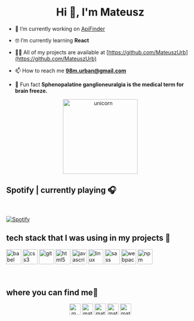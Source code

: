 <h1 align="center">Hi 👋, I'm Mateusz</h1>

- 🔭 I’m currently working on [ApiFinder](https://fervent-mestorf-3d691e.netlify.app/)

- 🤓 I’m currently learning **React**

- 👨‍💻 All of my projects are available at [https://github.com/MateuszUrb](https://github.com/MateuszUrb)

- 📫 How to reach me **98m.urban@gmail.com**

- 🤣 Fun fact **Sphenopalatine ganglioneuralgia is the medical term for brain freeze.**

<div align="center">
 <img src="https://github.com/jglovier/gifs/blob/gh-pages/careful/indiana-jones-sand-bag.gif" alt="unicorn" width="200">
</div>
  
## Spotify | currently playing 🎧
</br>

[![Spotify](https://novatorem12.vercel.app/api/spotify)](https://open.spotify.com/user/11161491278)

## tech stack that I was using in my projects 🧰
<p align="left">
<img src="https://www.vectorlogo.zone/logos/babeljs/babeljs-icon.svg" alt="babel" width="40" height="40"/> <img src="https://devicons.github.io/devicon/devicon.git/icons/css3/css3-original-wordmark.svg" alt="css3" width="40" height="40"/> <img src="https://www.vectorlogo.zone/logos/git-scm/git-scm-icon.svg" alt="git" width="40" height="40"/> <img src="https://devicons.github.io/devicon/devicon.git/icons/html5/html5-original-wordmark.svg" alt="html5" width="40" height="40"/> <img src="https://devicons.github.io/devicon/devicon.git/icons/javascript/javascript-original.svg" alt="javascript" width="40" height="40"/> <img src="https://devicons.github.io/devicon/devicon.git/icons/linux/linux-original.svg" alt="linux" width="40" height="40"/>
<img src="https://devicons.github.io/devicon/devicon.git/icons/sass/sass-original.svg" alt="sass" width="40" height="40"/> 
<img src="https://devicons.github.io/devicon/devicon.git/icons/webpack/webpack-original.svg" alt="webpack" width="40" height="40"/>
<img src="https://unpkg.com/simple-icons@3.7.0/icons/npm.svg" alt="npm" width="40" height="40"/>
</p>

</br>

## where you can find me📯

<p align="center">
<a href="https://twitter.com/m_urban98" target="blank"><img align="center" src="https://cdn.jsdelivr.net/npm/simple-icons@3.0.1/icons/twitter.svg" alt="m_urban98" height="30" width="30" /></a>
<a href="https://linkedin.com/in/mateusz-urban-17804413b" target="blank"><img align="center" src="https://cdn.jsdelivr.net/npm/simple-icons@3.0.1/icons/linkedin.svg" alt="mateusz-urban-17804413b" height="30" width="30" /></a>
<a href="https://stackoverflow.com/users/mateusz-urban" target="blank"><img align="center" src="https://cdn.jsdelivr.net/npm/simple-icons@3.0.1/icons/stackoverflow.svg" alt="mateusz urban" height="30" width="30" /></a>
<a href="https://fb.com/mateusz.urban.353" target="blank"><img align="center" src="https://cdn.jsdelivr.net/npm/simple-icons@3.0.1/icons/facebook.svg" alt="mateusz.urban.353" height="30" width="30" /></a>
<a href="https://instagram.com/matiprzekomin" target="blank"><img align="center" src="https://cdn.jsdelivr.net/npm/simple-icons@3.0.1/icons/instagram.svg" alt="matiprzekomin" height="30" width="30" /></a>
</p>
